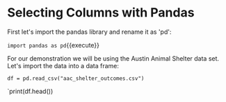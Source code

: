 # Selecting Columns with Pandas

First let's import the pandas library and rename it as 'pd':


`import pandas as pd`{{execute}}

For our demonstration we will be using the Austin Animal Shelter data set. Let's import the data into a data frame:

`df = pd.read_csv("aac_shelter_outcomes.csv")`

`print(df.head())



